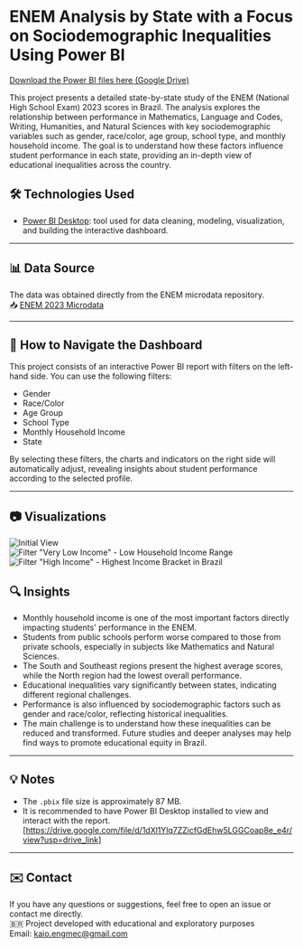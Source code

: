 # ENEM Analysis by State with a Focus on Sociodemographic Inequalities Using Power BI

[Download the Power BI files here (Google Drive)](https://drive.google.com/drive/folders/17gDCk5q0kePnlcq5gsSe3RtKBtu05Pgc?usp=drive_link)


This project presents a detailed state-by-state study of the ENEM (National High School Exam) 2023 scores in Brazil. The analysis explores the relationship between performance in Mathematics, Language and Codes, Writing, Humanities, and Natural Sciences with key sociodemographic variables such as gender, race/color, age group, school type, and monthly household income. The goal is to understand how these factors influence student performance in each state, providing an in-depth view of educational inequalities across the country.

## 🛠️ Technologies Used

- [Power BI Desktop](https://powerbi.microsoft.com/en-us/desktop/): tool used for data cleaning, modeling, visualization, and building the interactive dashboard.

---

## 📊 Data Source

The data was obtained directly from the ENEM microdata repository.  
📥 [ENEM 2023 Microdata](https://www.gov.br/inep/pt-br/acesso-a-informacao/dados-abertos/microdados/enem)

---

## 🧭 How to Navigate the Dashboard

This project consists of an interactive Power BI report with filters on the left-hand side. You can use the following filters:

- Gender  
- Race/Color  
- Age Group  
- School Type  
- Monthly Household Income  
- State

By selecting these filters, the charts and indicators on the right side will automatically adjust, revealing insights about student performance according to the selected profile.

---

## 📷 Visualizations

![Initial View](https://github.com/user-attachments/assets/055458d6-a9a9-4757-ad4b-c21591dafd49)  
![Filter "Very Low Income" - Low Household Income Range](https://github.com/user-attachments/assets/c5a4f3ba-9d0a-45b5-8901-18879b654422)  
![Filter "High Income" - Highest Income Bracket in Brazil](https://github.com/user-attachments/assets/267965ec-ae79-4571-9087-2af47f889229)

## 🔍 Insights

- Monthly household income is one of the most important factors directly impacting students' performance in the ENEM.  
- Students from public schools perform worse compared to those from private schools, especially in subjects like Mathematics and Natural Sciences.  
- The South and Southeast regions present the highest average scores, while the North region had the lowest overall performance.  
- Educational inequalities vary significantly between states, indicating different regional challenges.  
- Performance is also influenced by sociodemographic factors such as gender and race/color, reflecting historical inequalities.  
- The main challenge is to understand how these inequalities can be reduced and transformed. Future studies and deeper analyses may help find ways to promote educational equity in Brazil.

---

## 💡 Notes

- The `.pbix` file size is approximately 87 MB.  
- It is recommended to have Power BI Desktop installed to view and interact with the report. [https://drive.google.com/file/d/1dXl1Ylq7ZZicfGdEhw5LGGCoap8e_e4r/view?usp=drive_link]

---

## ✉️ Contact

If you have any questions or suggestions, feel free to open an issue or contact me directly.  
🇧🇷 Project developed with educational and exploratory purposes  
Email: kaio.engmec@gmail.com

